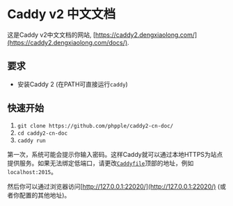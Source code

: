 Caddy v2 中文文档
=================

这是Caddy v2中文文档的网站, [https://caddy2.dengxiaolong.com/](https://caddy2.dengxiaolong.com/docs/).


## 要求

- 安装Caddy 2 (在PATH可直接运行`caddy`)


## 快速开始

1. `git clone https://github.com/phpple/caddy2-cn-doc/`
2. `cd caddy2-cn-doc`
3. `caddy run`

第一次，系统可能会提示你输入密码。这样Caddy就可以通过本地HTTPS为站点提供服务。如果无法绑定低端口，请更改[`Caddyfile`](Caddyfile)顶部的地址，例如`localhost:2015`。

然后你可以通过浏览器访问[http://127.0.0.1:22020/](http://127.0.0.1:22020/) (或者你配置的其他地址)。
